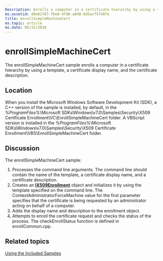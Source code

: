 ```yaml
---
Description: Enrolls a computer in a certificate hierarchy by using a template, a certificate display name, and the certificate description.
ms.assetid: d9e01767-f6e8-4fd6-a848-8d5acf57407e
title: enrollSimpleMachineCert
ms.topic: article
ms.date: 05/31/2018
---
```


# enrollSimpleMachineCert

The enrollSimpleMachineCert sample enrolls a computer in a certificate hierarchy by using a template, a certificate display name, and the certificate description.

## Location

When you install the Microsoft Windows Software Development Kit (SDK), a C++ version of the sample is installed, by default, in the *%ProgramFiles%*\\Microsoft SDKs\\Windows\\v7.0\\Samples\\Security\\X509 Certificate Enrollment\\VC\\EnrollSimpleMachineCert folder. A VBScript version is installed in the *%ProgramFiles%*\\Microsoft SDKs\\Windows\\v7.0\\Samples\\Security\\X509 Certificate Enrollment\\VBS\\EnrollSimpleMachineCert folder.

## Discussion

The enrollSimpleMachineCert sample:

1.  Processes the command line arguments. The command line should contain the name of the template, a certificate display name, and a certificate description.
2.  Creates an [**IX509Enrollment**](/windows/desktop/api/CertEnroll/nn-certenroll-ix509enrollment) object and initializes it by using the template specified on the command line. The ContextAdministratorForceMachine value for the first parameter specifies that the certificate is being requested by an administrator acting on behalf of a computer.
3.  Adds the display name and description to the enrollment object.
4.  Attempts to enroll the certificate request and checks the status of the process. The checkEnrollStatus function is defined in enrollCommon.cpp.

## Related topics

<dl> <dt>

[Using the Included Samples](using-the-included-samples.md)
</dt> </dl>

 

 



